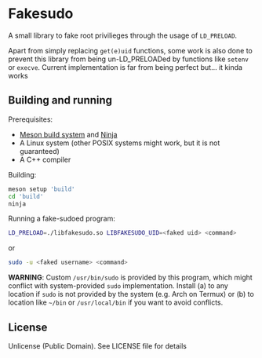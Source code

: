 # Fakesudo
A small library to fake root privilieges through the usage of `LD_PRELOAD`.

Apart from simply replacing `get(e)uid` functions, some work is also done to prevent
this library from being un-LD_PRELOADed by functions like `setenv` or `execve`. Current
implementation is far from being perfect but... it kinda works

## Building and running
Prerequisites:

- [Meson build system](https://mesonbuild.com) and [Ninja](https://ninja-build.org/)
- A Linux system (other POSIX systems might work, but it is not guaranteed)
- A C++ compiler

Building:

```sh
meson setup 'build'
cd 'build'
ninja
```

Running a fake-sudoed program:

```sh
LD_PRELOAD=./libfakesudo.so LIBFAKESUDO_UID=<faked uid> <command>
```

or

```sh
sudo -u <faked username> <command>
```

**WARNING**: Custom `/usr/bin/sudo` is provided by this program, which might conflict with system-provided
`sudo` implementation. Install (a) to any location if `sudo` is not provided by the system (e.g.
Arch on Termux) or (b) to location like `~/bin` or `/usr/local/bin` if you want to avoid conflicts.

## License
Unlicense (Public Domain). See LICENSE file for details
